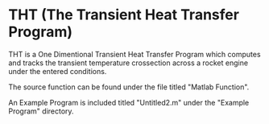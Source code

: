 # THT (The Transient Heat Transfer Program)
THT is a One Dimentional Transient Heat Transfer Program which computes and tracks the transient temperature crossection across a rocket engine under the entered conditions.

The source function can be found under the file titled "Matlab Function".

An Example Program is included titled "Untitled2.m" under the "Example Program" directory.

